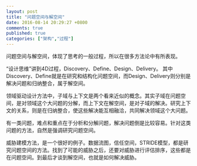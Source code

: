 ```yaml
---
layout: post
title: "问题空间与解空间"
date: 2016-08-14 20:29:27 +0800
comments: true
published: true
categories: ["架构","过程"]
---
```



问题空间与解空间，体现了思考的一般过程，所以在很多方法论中有所表现。
<!--more-->

“设计思维”讲到4D过程，Discovery、Define、Design、Delivery。 其中Discovery、Define就是在研究和结构化问题空间，而Design、Delivery则分别是解决问题和归纳整合，属于解空间。

领域驱动设计方法中，子域与上下文是两个看来近似的概念。其实子域在问题空间，是对领域这个大问题的分解，而上下文在解空间，是对子域的解决。研究上下文的关系，则是在归纳整合，使这些解决能互相融洽，共同解决领域这个大问题。

有一类问题，难点和重点在于分析和分解问题，解决问题倒是比较容易。针对这类问题的方法，自然是强调研究问题空间。

威胁建模方法，是一个很好的例子。数据流图，信任空间，STRIDE模型，都是研究问题空间的方法。找到了可能的威胁之后，还要对威胁进行评估排序，这些都是在问题空间。到最后才谈到解空间，也就是如何解决威胁。
